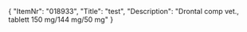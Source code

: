 {
  "ItemNr": "018933",
  "Title": "test",
  "Description": "Drontal comp vet., tablett 150 mg/144 mg/50 mg"
}
